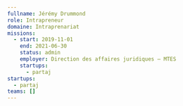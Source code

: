 ```yaml
---
fullname: Jérémy Drummond
role: Intrapreneur
domaine: Intraprenariat
missions:
  - start: 2019-11-01
    end: 2021-06-30
    status: admin
    employer: Direction des affaires juridiques — MTES
    startups:
      - partaj
startups:
  - partaj
teams: []
---
```


